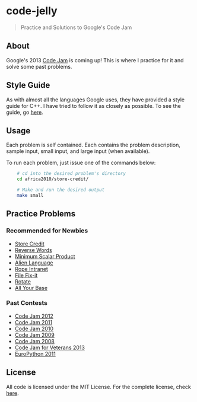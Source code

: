 code-jelly
==========

> Practice and Solutions to Google's Code Jam

## About
Google's 2013 [Code Jam][Code Jam] is coming up! This is where I practice for it and solve
some past problems.

## Style Guide
As with almost all the languages Google uses, they have provided a style guide
for C++. I have tried to follow it as closely as possible. To see the guide, go
[here](http://google-styleguide.googlecode.com/svn/trunk/cppguide.xml).

## Usage
Each problem is self contained. Each contains the problem description, sample
input, small input, and large input (when available).

To run each problem, just issue one of the commands below:

```sh
    # cd into the desired problem's directory
    cd africa2010/store-credit/

    # Make and run the desired output
    make small
```

## Practice Problems

### Recommended for Newbies
* [Store Credit](africa2010/store-credit/)
* [Reverse Words]()
* [Minimum Scalar Product](2008/minimum-scalar/)
* [Alien Language]()
* [Rope Intranet]()
* [File Fix-it]()
* [Rotate]()
* [All Your Base]()

### Past Contests
* [Code Jam 2012](2012/)
* [Code Jam 2011](2011/)
* [Code Jam 2010](2010/)
* [Code Jam 2009](2009/)
* [Code Jam 2008](2008/)
* [Code Jam for Veterans 2013](veterans2013/)
* [EuroPython 2011](europython2011/)

## License
All code is licensed under the MIT License. For the complete license, check
[here](LICENSE).

[Code Jam]: https://code.google.com/codejam/
